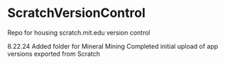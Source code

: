 # ScratchVersionControl
Repo for housing scratch.mit.edu version control

8.22.24
    Added folder for Mineral Mining
    Completed initial upload of app versions exported from Scratch